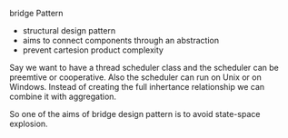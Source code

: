 bridge Pattern

- structural design pattern
- aims to connect components through an abstraction
- prevent cartesion product complexity

Say we want to have a thread scheduler class and the scheduler can be preemtive or cooperative. Also the scheduler can run on Unix or on Windows. Instead of creating the full inhertance relationship we can combine it with aggregation.

So one of the aims of bridge design pattern is to avoid state-space explosion.
